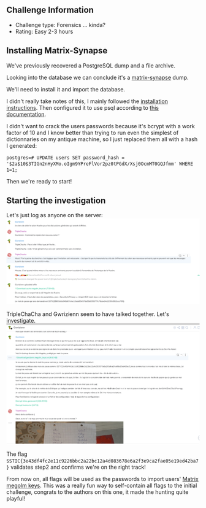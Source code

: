 Challenge Information
---------------------

* Challenge type: Forensics ... kinda?
* Rating: Easy    2-3 hours

Installing Matrix-Synapse
-------------------------
We've previously recovered a PostgreSQL dump and a file archive.

Looking into the database we can conclude it's a [matrix-synapse](https://github.com/matrix-org/synapse) dump.

We'll need to install it and import the database.

I didn't really take notes of this, I mainly followed the [installation instructions](https://github.com/matrix-org/synapse/blob/master/INSTALL.md). Then configured it to use psql according to [this documentation](https://github.com/matrix-org/synapse/blob/master/docs/postgres.md).

I didn't want to crack the users passwords because it's bcrypt with a work factor of 10 and I know better than trying to run even the simplest of dictionnaries on my antique machine, so I just replaced them all with a hash I generated:
```
postgres=# UPDATE users SET password_hash = '$2a$10$3TIGn2nHyXMo.oIgm9YPreFlVor2pz0tPGdX/Xsj0OcmMT0GQJfmm' WHERE 1=1;
```

Then we're ready to start!

Starting the investigation
--------------------------
Let's just log as anyone on the server:
![a](matrix_public.png)

TripleChaCha and Gwrizienn seem to have talked together. Let's investigate.
![a](matrix_mp_chacha_gwrizienn.png)

The flag ```SSTIC{3e43df4fc2e11c9226bbc2a22bc12a4d083678e6a2f3e9ca2fae05e19ed42ba7}``` validates step2 and confirms we're on the right track!

From now on, all flags will be used as the passwords to import users' [Matrix megolm keys](https://matrix.org/docs/guides/end-to-end-encryption-implementation-guide/). This was a really fun way to self-contain all flags to the initial challenge, congrats to the authors on this one, it made the hunting quite playful!
